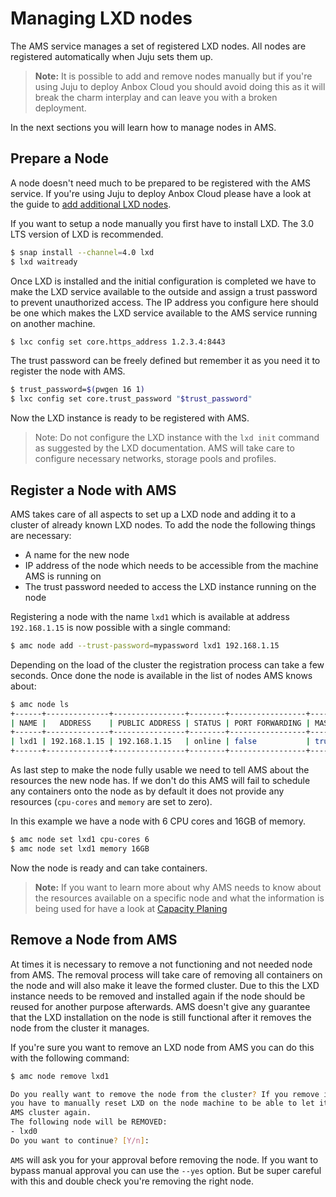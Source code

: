 # Managing LXD nodes

The AMS service manages a set of registered LXD nodes. All nodes are registered automatically when Juju sets them up.

> **Note:** It is possible to add and remove nodes manually but if you're using Juju to deploy Anbox Cloud you should avoid doing this as it will break the charm interplay and can leave you with a broken deployment.

In the next sections you will learn how to manage nodes in AMS.

## Prepare a Node
A node doesn't need much to be prepared to be registered with the AMS service. If you're using Juju to deploy Anbox Cloud please have a look at the guide to [add additional LXD nodes](https://discourse.ubuntu.com/t/adding-additional-lxd-nodes/17752).

If you want to setup a node manually you first have to install LXD. The 3.0 LTS version of
LXD is recommended.

```bash
$ snap install --channel=4.0 lxd
$ lxd waitready
```

Once LXD is installed and the initial configuration is completed we have to make the LXD service available to the outside and assign a trust password to prevent unauthorized access.
The IP address you configure here should be one which makes the LXD service available to the AMS service running on another machine.

```bash
$ lxc config set core.https_address 1.2.3.4:8443
```

The trust password can be freely defined but remember it as you need it to register the
node with AMS.

```bash
$ trust_password=$(pwgen 16 1)
$ lxc config set core.trust_password "$trust_password"
```

Now the LXD instance is ready to be registered with AMS.

 > Note: Do not configure the LXD instance with the `lxd init` command as suggested by the LXD documentation. AMS will take care to configure necessary networks, storage pools and profiles.

## Register a Node with AMS

AMS takes care of all aspects to set up a LXD node and adding it to a cluster of already known LXD nodes. To add the node the following things are necessary:

 * A name for the new node
 * IP address of the node which needs to be accessible from the machine AMS is running on
 * The trust password needed to access the LXD instance running on the node

Registering a node with the name `lxd1` which is available at address `192.168.1.15` is now possible with a single command:

```bash
$ amc node add --trust-password=mypassword lxd1 192.168.1.15
```

Depending on the load of the cluster the registration process can take a few seconds. Once done the node is available in the list of nodes AMS knows about:

```bash
$ amc node ls
+------+--------------+----------------+--------+-----------------+--------+
| NAME |   ADDRESS    | PUBLIC ADDRESS | STATUS | PORT FORWARDING | MASTER |
+------+--------------+----------------+--------+-----------------+--------+
| lxd1 | 192.168.1.15 | 192.168.1.15   | online | false           | true   |
+------+--------------+----------------+--------+-----------------+--------+
```

As last step to make the node fully usable we need to tell AMS about the resources the new node has. If we don't do this AMS will fail to schedule any containers onto the node as by default it does not provide any resources (`cpu-cores` and `memory` are set to zero).

In this example we have a node with 6 CPU cores and 16GB of memory.

```bash
$ amc node set lxd1 cpu-cores 6
$ amc node set lxd1 memory 16GB
```

Now the node is ready and can take containers.

> **Note:** If you want to learn more about why AMS needs to know about the resources available     on a specific node and what the information is being used for have a look at [Capacity Planing](https://discourse.ubuntu.com/t/capacity-planning/17765)

## Remove a Node from AMS

At times it is necessary to remove a not functioning and not needed node from AMS. The removal process will take care of removing all containers on the node and will also make it leave the formed cluster. Due to this the LXD instance needs to be removed and installed again if the node should be reused for another purpose afterwards. AMS doesn't give any guarantee that the LXD installation on the node is still functional after it removes the node from the cluster it manages.

If you're sure you want to remove an LXD node from AMS you can do this with the following command:

```bash
$ amc node remove lxd1

Do you really want to remove the node from the cluster? If you remove it
you have to manually reset LXD on the node machine to be able to let it join the
AMS cluster again.
The following node will be REMOVED:
- lxd0
Do you want to continue? [Y/n]: 
```

`AMS` will ask you for your approval before removing the node. If you want to bypass
manual approval you can use the `--yes` option. But be super careful with this and double
check you're removing the right node.
